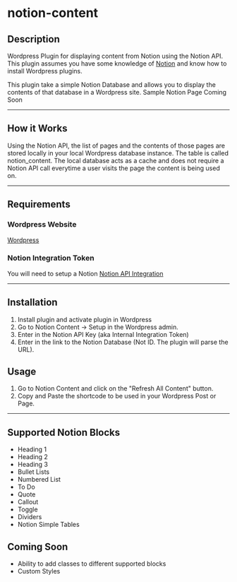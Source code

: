 # notion-content

## Description
Wordpress Plugin for displaying content from Notion using the Notion API.  This plugin assumes you have some knowledge of [Notion](https://notion.so/) and know how to install Wordpress plugins.

This plugin take a simple Notion Database and allows you to display the contents of that database in a Wordpress site.  Sample Notion Page Coming Soon

___

## How it Works
Using the Notion API, the list of pages and the contents of those pages are stored locally in your local Wordpress database instance.  The table is called notion_content.  The local database acts as a cache and does not require a Notion API call everytime a user visits the page the content is being used on.  

___

## Requirements

### Wordpress Website
[Wordpress](https://wordpress.org/)

### Notion Integration Token
You will need to setup a Notion 
[Notion API Integration](https://www.notion.so/my-integrations)

---

## Installation

1. Install plugin and activate plugin in Wordpress
2. Go to Notion Content -> Setup in the Wordpress admin.
3. Enter in the Notion API Key (aka Internal Integration Token)
4. Enter in the link to the Notion Database (Not ID.  The plugin will parse the URL). 


## Usage
1. Go to Notion Content and click on the "Refresh All Content" button.
3. Copy and Paste the shortcode to be used in your Wordpress Post or Page.


---

## Supported Notion Blocks
- Heading 1
- Heading 2
- Heading 3
- Bullet Lists
- Numbered List
- To Do
- Quote
- Callout
- Toggle
- Dividers
- Notion Simple Tables


## Coming Soon
- Ability to add classes to different supported blocks
- Custom Styles